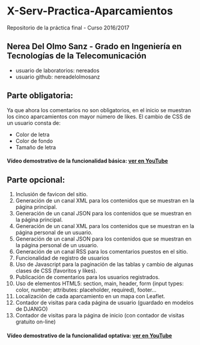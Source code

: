 # X-Serv-Practica-Aparcamientos
Repositorio de la práctica final - Curso 2016/2017


## Nerea Del Olmo Sanz - Grado en Ingeniería en Tecnologías de la Telecomunicación
- usuario de laboratorios: nereados
- usuario github: nereadelolmosanz


## Parte obligatoria:
Ya que ahora los comentarios no son obligatorios, en el inicio se muestran los cinco aparcamientos con mayor número de likes.
El cambio de CSS de un usuario consta de:
  - Color de letra
  - Color de fondo
  - Tamaño de letra

#### Vídeo demostrativo de la funcionalidad básica: [ver en YouTube](https://www.youtube.com/watch?v=OChga50oSBk)


## Parte opcional:
1. Inclusión de favicon del sitio.
2. Generación de un canal XML para los contenidos que se muestran en la página principal.
3. Generación de un canal JSON para los contenidos que se muestran en la página principal.
4. Generación de un canal XML para los contenidos que se muestran en la página personal de un usuario.
5. Generación de un canal JSON para los contenidos que se muestran en la página personal de un usuario.
6. Generación de un canal RSS para los comentarios puestos en el sitio.
7. Funcionalidad de registro de usuarios
8. Uso de Javascript para la paginación de las tablas y cambio de algunas clases de CSS (favoritos y likes).
9. Publicación de comentarios para los usuarios registrados.
10. Uso de elementos HTML5: section, main, header, form (input types: color, number; attributes: placeholder, required), footer...
11. Localización de cada aparcamiento en un mapa con Leaflet.
12. Contador de visitas para cada página de usuario (guardado en modelos de DJANGO)
13. Contador de visitas para la página de inicio (con contador de visitas gratuito on-line)

#### Vídeo demostrativo de la funcionalidad optativa: [ver en YouTube](https://www.youtube.com/watch?v=4Wan_U1oDkU&feature=youtu.be)
